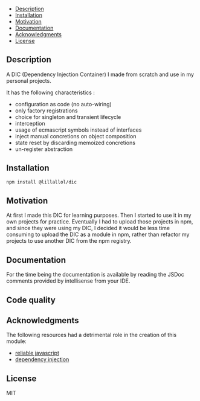 -   [Description](#description)
-   [Installation](#installation)
-   [Motivation](#motivation)
-   [Documentation](#documentation)
-   [Acknowledgments](#acknowledgments)
-   [License](#license)

## Description

A DIC (Dependency Injection Container) I made from scratch and use in my personal projects.

It has the following characteristics :

-   configuration as code (no auto-wiring)
-   only factory registrations
-   choice for singleton and transient lifecycle
-   interception
-   usage of ecmascript symbols instead of interfaces
-   inject manual concretions on object composition
-   state reset by discarding memoized concretions
-   un-register abstraction

## Installation

```bash
npm install @lillallol/dic
```

## Motivation

At first I made this DIC for learning purposes. Then I started to use it in my own projects for practice. Eventually I had to upload those projects in npm, and since they were using my DIC, I decided it would be less time consuming to upload the DIC as a module in npm, rather than refactor my projects to use another DIC from the npm registry.

## Documentation

For the time being the documentation is available by reading the JSDoc comments provided by intellisense from your IDE.

## Code quality

<!--code coverage-->

## Acknowledgments

The following resources had a detrimental role in the creation of this module:

-   [reliable javascript](https://www.amazon.com/Reliable-JavaScript-Safely-Dangerous-Language/dp/1119028728/ref=sr_1_1?dchild=1&keywords=reliable+javascript&qid=1603887365&sr=8-1)
-   [dependency injection](https://www.amazon.com/Dependency-Injection-Principles-Practices-Patterns/dp/161729473X/ref=sr_1_1?dchild=1&keywords=dependency+injection&qid=1603887468&sr=8-1)

## License

MIT
